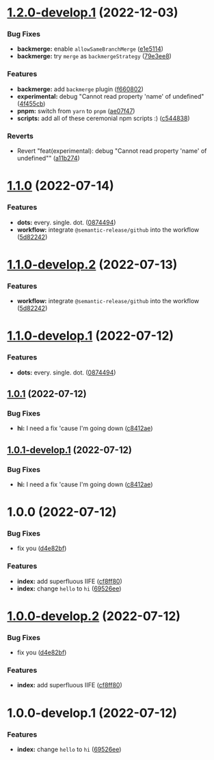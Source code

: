 # [1.2.0-develop.1](https://github.com/dwiyatci/semantic-release-fiddle/compare/1.1.0...1.2.0-develop.1) (2022-12-03)


### Bug Fixes

* **backmerge:** enable `allowSameBranchMerge` ([e1e5114](https://github.com/dwiyatci/semantic-release-fiddle/commit/e1e5114293d700dff6386f5c50dca861f0e64e81))
* **backmerge:** try `merge` as `backmergeStrategy` ([79e3ee8](https://github.com/dwiyatci/semantic-release-fiddle/commit/79e3ee830b43803fe4425f7654eda9292d6cd09f))


### Features

* **backmerge:** add `backmerge` plugin ([f660802](https://github.com/dwiyatci/semantic-release-fiddle/commit/f660802695999b70c4e144c2fe4982650bdfedc2))
* **experimental:** debug "Cannot read property 'name' of undefined" ([4f455cb](https://github.com/dwiyatci/semantic-release-fiddle/commit/4f455cb34c0bd5bcaaa60c0e430bd34a06126191))
* **pnpm:** switch from `yarn` to `pnpm` ([ae07f47](https://github.com/dwiyatci/semantic-release-fiddle/commit/ae07f4775239596e5f5465718ef7a71b445f5a80))
* **scripts:** add all of these ceremonial npm scripts :) ([c544838](https://github.com/dwiyatci/semantic-release-fiddle/commit/c544838b067f4836a033f2c12cfd3892a9e02106))


### Reverts

* Revert "feat(experimental): debug "Cannot read property 'name' of undefined"" ([a11b274](https://github.com/dwiyatci/semantic-release-fiddle/commit/a11b274500f4589f44fcbeb8e4dcd5eea9f8ae45))

# [1.1.0](https://github.com/dwiyatci/semantic-release-fiddle/compare/1.0.1...1.1.0) (2022-07-14)


### Features

* **dots:** every. single. dot. ([0874494](https://github.com/dwiyatci/semantic-release-fiddle/commit/0874494ef6bbcdc9428e0a0bb9dce36695b3e683))
* **workflow:** integrate `@semantic-release/github` into the workflow ([5d82242](https://github.com/dwiyatci/semantic-release-fiddle/commit/5d82242ad2927f6251d8877807af3e00ac2397dd))

# [1.1.0-develop.2](https://github.com/dwiyatci/semantic-release-fiddle/compare/1.1.0-develop.1...1.1.0-develop.2) (2022-07-13)


### Features

* **workflow:** integrate `@semantic-release/github` into the workflow ([5d82242](https://github.com/dwiyatci/semantic-release-fiddle/commit/5d82242ad2927f6251d8877807af3e00ac2397dd))

# [1.1.0-develop.1](https://github.com/dwiyatci/semantic-release-fiddle/compare/1.0.1...1.1.0-develop.1) (2022-07-12)


### Features

* **dots:** every. single. dot. ([0874494](https://github.com/dwiyatci/semantic-release-fiddle/commit/0874494ef6bbcdc9428e0a0bb9dce36695b3e683))

## [1.0.1](https://github.com/dwiyatci/semantic-release-fiddle/compare/1.0.0...1.0.1) (2022-07-12)


### Bug Fixes

* **hi:** I need a fix 'cause I'm going down ([c8412ae](https://github.com/dwiyatci/semantic-release-fiddle/commit/c8412ae177dbec23c58d5169b51279e8cd773d3b))

## [1.0.1-develop.1](https://github.com/dwiyatci/semantic-release-fiddle/compare/1.0.0...1.0.1-develop.1) (2022-07-12)


### Bug Fixes

* **hi:** I need a fix 'cause I'm going down ([c8412ae](https://github.com/dwiyatci/semantic-release-fiddle/commit/c8412ae177dbec23c58d5169b51279e8cd773d3b))

# 1.0.0 (2022-07-12)


### Bug Fixes

* fix you ([d4e82bf](https://github.com/dwiyatci/semantic-release-fiddle/commit/d4e82bfa668819d6445fbca7a7c39c722f28ab50))


### Features

* **index:** add superfluous IIFE ([cf8ff80](https://github.com/dwiyatci/semantic-release-fiddle/commit/cf8ff80882991d79b1e88a91a239f0a7d895fb69))
* **index:** change `hello` to `hi` ([69526ee](https://github.com/dwiyatci/semantic-release-fiddle/commit/69526ee9d077eb1624b2f6e234ed1e433b590122))

# [1.0.0-develop.2](https://github.com/dwiyatci/semantic-release-fiddle/compare/1.0.0-develop.1...1.0.0-develop.2) (2022-07-12)


### Bug Fixes

* fix you ([d4e82bf](https://github.com/dwiyatci/semantic-release-fiddle/commit/d4e82bfa668819d6445fbca7a7c39c722f28ab50))


### Features

* **index:** add superfluous IIFE ([cf8ff80](https://github.com/dwiyatci/semantic-release-fiddle/commit/cf8ff80882991d79b1e88a91a239f0a7d895fb69))

# 1.0.0-develop.1 (2022-07-12)


### Features

* **index:** change `hello` to `hi` ([69526ee](https://github.com/dwiyatci/semantic-release-fiddle/commit/69526ee9d077eb1624b2f6e234ed1e433b590122))
